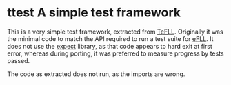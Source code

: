 # ttest A simple test framework

This is a very simple test framework, extracted from [TeFLL](https://github.com/davidg238/fuzzy_logic).  Originally it was the minimal code to match the API required to run a test suite for [eFLL](https://github.com/zerokol/eFLL).  It does not use the [expect](https://libs.toit.io/expect/library-summary) library, as that code appears to hard exit at first error, whereas during porting, it was preferred to measure progress by tests passed.

The code as extracted does not run, as the imports are wrong.